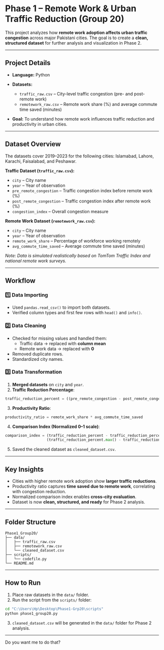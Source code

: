 
# Phase 1 – Remote Work & Urban Traffic Reduction (Group 20)

This project analyzes how **remote work adoption affects urban traffic congestion** across major Pakistani cities. The goal is to create a **clean, structured dataset** for further analysis and visualization in Phase 2.

---

## Project Details

* **Language:** Python  
* **Datasets:**
  * `traffic_raw.csv` – City-level traffic congestion (pre- and post-remote work)
  * `remotework_raw.csv` – Remote work share (%) and average commute time saved (minutes)
    
* **Goal:** To understand how remote work influences traffic reduction and productivity in urban cities.

---

## Dataset Overview

The datasets cover 2019–2023 for the following cities: Islamabad, Lahore, Karachi, Faisalabad, and Peshawar.

**Traffic Dataset (`traffic_raw.csv`):**

* `city` – City name  
* `year` – Year of observation  
* `pre_remote_congestion` – Traffic congestion index before remote work (%)  
* `post_remote_congestion` – Traffic congestion index after remote work (%)  
* `congestion_index` – Overall congestion measure  

**Remote Work Dataset (`remotework_raw.csv`):**

* `city` – City name  
* `year` – Year of observation  
* `remote_work_share` – Percentage of workforce working remotely  
* `avg_commute_time_saved` – Average commute time saved (minutes)  

*Note: Data is simulated realistically based on TomTom Traffic Index and national remote work surveys.*

---

## Workflow

### 1️⃣ Data Importing

* Used `pandas.read_csv()` to import both datasets.  
* Verified column types and first few rows with `head()` and `info()`.

### 2️⃣ Data Cleaning

* Checked for missing values and handled them:
  * Traffic data → replaced with **column mean**  
  * Remote work data → replaced with **0**  
* Removed duplicate rows.  
* Standardized city names.

### 3️⃣ Data Transformation

1. **Merged datasets** on `city` and `year`.  
2. **Traffic Reduction Percentage**:  

```python
traffic_reduction_percent = ((pre_remote_congestion - post_remote_congestion) / pre_remote_congestion) * 100
````

3. **Productivity Ratio**:

```python
productivity_ratio = remote_work_share * avg_commute_time_saved
```

4. **Comparison Index (Normalized 0–1 scale)**:

```python
comparison_index = (traffic_reduction_percent - traffic_reduction_percent.min()) / \
                   (traffic_reduction_percent.max() - traffic_reduction_percent.min())
```

5. Saved the cleaned dataset as `cleaned_dataset.csv`.

---

## Key Insights

* Cities with higher remote work adoption show **larger traffic reductions**.
* Productivity ratio captures **time saved due to remote work**, correlating with congestion reduction.
* Normalized comparison index enables **cross-city evaluation**.
* Dataset is now **clean, structured, and ready** for Phase 2 analysis.

---

## Folder Structure

```
Phase1_Group20/
├── data/
│   ├── traffic_raw.csv
│   ├── remotework_raw.csv
│   └── cleaned_dataset.csv
├── scripts/
│   └── codefile.py
└── README.md
```

---

## How to Run

1. Place raw datasets in the `data/` folder.
2. Run the script from the `scripts/` folder:

```bash
cd "C:\Users\Hp\Desktop\Phase1-Grp20\scripts"
python phase1_group20.py
```

3. `cleaned_dataset.csv` will be generated in the `data/` folder for Phase 2 analysis.

---




Do you want me to do that?
```
